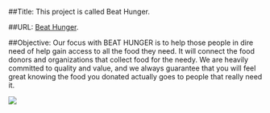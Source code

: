 ##Title: 
This project is called Beat Hunger.

##URL: 
[Beat Hunger](https://cranky-benz-b56cef.netlify.app/).

##Objective: 
Our focus with BEAT HUNGER is to help those people in dire need of help gain access to all the food they need. It will connect the food donors and organizations that collect food for the needy. We are heavily committed to quality and value, and we always guarantee that you will feel great knowing the food you donated actually goes to people that really need it.


![](images/home-page.png)

